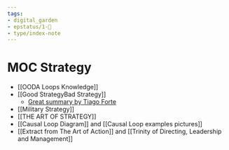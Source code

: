```yaml
---
tags: 
- digital_garden
- epstatus/1-🌱
- type/index-note
---
```

# MOC Strategy
+ [[OODA Loops Knowledge]]
+ [[Good StrategyBad Strategy]]
	+ [Great summary by Tiago Forte](https://www.evernote.com/shard/s204/client/snv?noteGuid=c747cd06-a209-43a8-b23a-48bbf1a602ca&noteKey=d4e56c70258defc1&sn=https://www.evernote.com/shard/s204/sh/c747cd06-a209-43a8-b23a-48bbf1a602ca/d4e56c70258defc1&title=Good%2BStrategy%252C%2BBad%2BStrategy%2Bnotes)
+ [[Military Strategy]]
+ [[THE ART OF STRATEGY]]
+ [[Causal Loop Diagram]] and [[Causal Loop examples pictures]]
+ [[Extract from The Art of Action]] and [[Trinity of Directing, Leadership and Management]]

